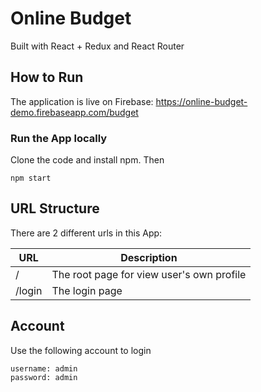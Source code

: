 # Online Budget 

Built with React + Redux and React Router



## How to Run
The application is live on Firebase:
https://online-budget-demo.firebaseapp.com/budget

### Run the App locally
Clone the code and install npm. Then
```
npm start
```

## URL Structure
There are 2 different urls in this App:

| URL | Description |
|----|-------------------------------------------|
| / | The root page for view user's own profile |
| /login | The login page |


## Account
Use the following account to login

```
username: admin
password: admin
```

